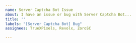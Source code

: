 ```yaml
---
name: Server Captcha Bot Issue
about: I have an issue or bug with Server Captcha Bot...
title: ''
labels: "[Server Captcha Bot] Bug"
assignees: TrueXPixels, Revolx, ZoroSC

---
```




